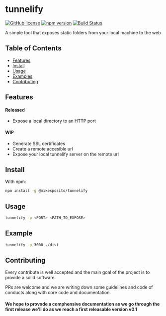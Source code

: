 # tunnelify

[![GitHub license](https://img.shields.io/badge/license-MIT-blue.svg)](https://github.com/mikesposito/tunnelify/blob/master/LICENSE) [![npm version](https://img.shields.io/npm/v/@mikesposito/tunnelify.svg?style=flat)](https://www.npmjs.com/package/@mikesposito/tunnelify) [![Build Status](https://www.travis-ci.com/mikesposito/tunnelify.svg?branch=master)](https://www.travis-ci.com/mikesposito/tunnelify)

A simple tool that exposes static folders from your local machine to the web

## Table of Contents

- [Features](#features)
- [Install](#install)
- [Usage](#usage)
- [Examples](#examples)
- [Contributing](#contributing)

## Features

#### Released

- Expose a local directory to an HTTP port

#### WIP

- Generate SSL certificates
- Create a remote accesible url
- Expose your local tunnelify server on the remote url

## Install

With npm:

```bash
npm install -g @mikesposito/tunnelify
```

## Usage

```bash
tunnelify -p <PORT> <PATH_TO_EXPOSE>
```

## Example

```bash
tunnelify -p 3000 ./dist
```

## Contributing

Every contribute is well accepted and the main goal of the project is to provide a solid software.

PRs are welcome and we are writing down some guidelines and code of conducts along with core code and documentation.

#### We hope to provode a comphensive documentation as we go through the first release we'll do as we reach a first releasable version v0.1
